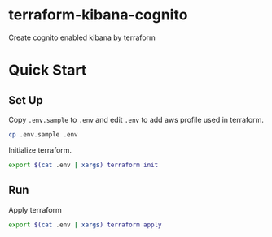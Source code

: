 # terraform-kibana-cognito
Create cognito enabled kibana by terraform

# Quick Start

## Set Up
Copy `.env.sample` to `.env` and edit `.env` to add aws profile used in terraform.

```bash
cp .env.sample .env
```

Initialize terraform.

```bash
export $(cat .env | xargs) terraform init
```

## Run

Apply terraform

```bash
export $(cat .env | xargs) terraform apply
```
